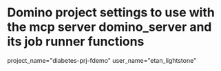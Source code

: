 # Domino project settings to use with the mcp server domino_server and its job runner functions
project_name="diabetes-prj-fdemo"
user_name="etan_lightstone"